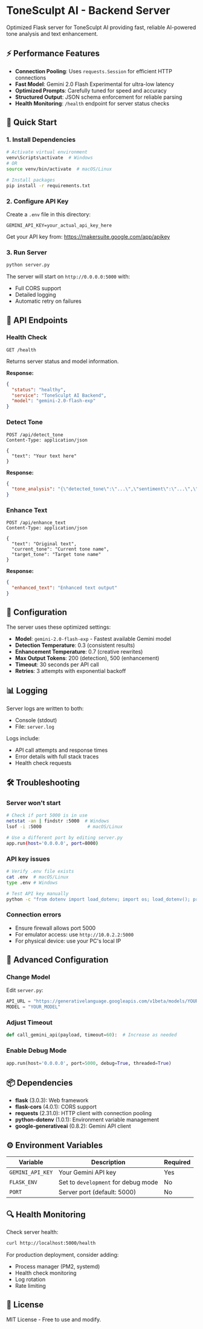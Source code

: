 # ToneSculpt AI - Backend Server

Optimized Flask server for ToneSculpt AI providing fast, reliable AI-powered tone analysis and text enhancement.

## ⚡ Performance Features

- **Connection Pooling**: Uses `requests.Session` for efficient HTTP connections
- **Fast Model**: Gemini 2.0 Flash Experimental for ultra-low latency
- **Optimized Prompts**: Carefully tuned for speed and accuracy
- **Structured Output**: JSON schema enforcement for reliable parsing
- **Health Monitoring**: `/health` endpoint for server status checks

## 🚀 Quick Start

### 1. Install Dependencies

```bash
# Activate virtual environment
venv\Scripts\activate  # Windows
# OR
source venv/bin/activate  # macOS/Linux

# Install packages
pip install -r requirements.txt
```

### 2. Configure API Key

Create a `.env` file in this directory:

```env
GEMINI_API_KEY=your_actual_api_key_here
```

Get your API key from: https://makersuite.google.com/app/apikey

### 3. Run Server

```bash
python server.py
```

The server will start on `http://0.0.0.0:5000` with:
- Full CORS support
- Detailed logging
- Automatic retry on failures

## 📡 API Endpoints

### Health Check
```
GET /health
```
Returns server status and model information.

**Response:**
```json
{
  "status": "healthy",
  "service": "ToneSculpt AI Backend",
  "model": "gemini-2.0-flash-exp"
}
```

### Detect Tone
```
POST /api/detect_tone
Content-Type: application/json

{
  "text": "Your text here"
}
```

**Response:**
```json
{
  "tone_analysis": "{\"detected_tone\":\"...\",\"sentiment\":\"...\",\"analysis_reason\":\"...\"}"
}
```

### Enhance Text
```
POST /api/enhance_text
Content-Type: application/json

{
  "text": "Original text",
  "current_tone": "Current tone name",
  "target_tone": "Target tone name"
}
```

**Response:**
```json
{
  "enhanced_text": "Enhanced text output"
}
```

## 🎯 Configuration

The server uses these optimized settings:

- **Model**: `gemini-2.0-flash-exp` - Fastest available Gemini model
- **Detection Temperature**: 0.3 (consistent results)
- **Enhancement Temperature**: 0.7 (creative rewrites)
- **Max Output Tokens**: 200 (detection), 500 (enhancement)
- **Timeout**: 30 seconds per API call
- **Retries**: 3 attempts with exponential backoff

## 📊 Logging

Server logs are written to both:
- Console (stdout)
- File: `server.log`

Logs include:
- API call attempts and response times
- Error details with full stack traces
- Health check requests

## 🛠️ Troubleshooting

### Server won't start
```bash
# Check if port 5000 is in use
netstat -an | findstr :5000  # Windows
lsof -i :5000                 # macOS/Linux

# Use a different port by editing server.py
app.run(host='0.0.0.0', port=8000)
```

### API key issues
```bash
# Verify .env file exists
cat .env  # macOS/Linux
type .env # Windows

# Test API key manually
python -c "from dotenv import load_dotenv; import os; load_dotenv(); print(os.getenv('GEMINI_API_KEY'))"
```

### Connection errors
- Ensure firewall allows port 5000
- For emulator access: use `http://10.0.2.2:5000`
- For physical device: use your PC's local IP

## 🔧 Advanced Configuration

### Change Model
Edit `server.py`:
```python
API_URL = "https://generativelanguage.googleapis.com/v1beta/models/YOUR_MODEL:generateContent"
MODEL = "YOUR_MODEL"
```

### Adjust Timeout
```python
def call_gemini_api(payload, timeout=60):  # Increase as needed
```

### Enable Debug Mode
```python
app.run(host='0.0.0.0', port=5000, debug=True, threaded=True)
```

## 📦 Dependencies

- **flask** (3.0.3): Web framework
- **flask-cors** (4.0.1): CORS support
- **requests** (2.31.0): HTTP client with connection pooling
- **python-dotenv** (1.0.1): Environment variable management
- **google-generativeai** (0.8.2): Gemini API client

## ⚙️ Environment Variables

| Variable | Description | Required |
|----------|-------------|----------|
| `GEMINI_API_KEY` | Your Gemini API key | Yes |
| `FLASK_ENV` | Set to `development` for debug mode | No |
| `PORT` | Server port (default: 5000) | No |

## 🔍 Health Monitoring

Check server health:
```bash
curl http://localhost:5000/health
```

For production deployment, consider adding:
- Process manager (PM2, systemd)
- Health check monitoring
- Log rotation
- Rate limiting

## 📝 License

MIT License - Free to use and modify.


